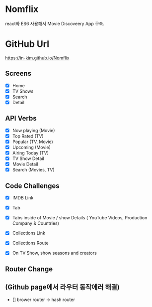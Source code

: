 # Nomflix

react와 ES6 사용해서 Movie Discoveery App 구축.

# GitHub Url
https://in-kim.github.io/Nomflix

## Screens

- [x] Home
- [x] TV Shows
- [x] Search
- [x] Detail

## API Verbs

- [x] Now playing (Movie)
- [x] Top Rated (TV)
- [x] Popular (TV, Movie)
- [x] Upcoming (Movie)
- [x] Airing Today (TV)
- [x] TV Show Detail
- [x] Movie Detail
- [x] Search (Movies, TV)

## Code Challenges

- [x] IMDB Link
- [x] Tab
- [x] Tabs inside of Movie / show Details ( YouTube Videos, Production Company &
      Countries)
- [x] Collections Link
- [x] Collections Route
- [x] On TV Show, show seasons and creators


## Router Change 
## (Github page에서 라우터 동작에러 해결)
- [] brower router -> hash router

